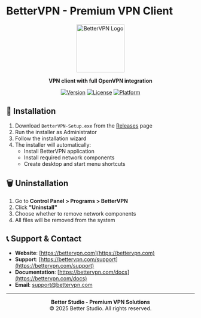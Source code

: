 # BetterVPN - Premium VPN Client

<div align="center">
  <img src="public/icon.ico" alt="BetterVPN Logo" width="128" height="128">
  
  **VPN client with full OpenVPN integration**
  
  [![Version](https://img.shields.io/badge/version-1.0.0-blue.svg)](https://github.com/betterstudio/bettervpn)
  [![License](https://img.shields.io/badge/license-MIT-green.svg)](LICENSE)
  [![Platform](https://img.shields.io/badge/platform-Windows-lightgrey.svg)](https://www.microsoft.com/windows)
</div>

## 🚀 Installation

1. Download `BetterVPN-Setup.exe` from the [Releases](https://github.com/betterstudio/bettervpn/releases) page
2. Run the installer as Administrator
3. Follow the installation wizard
4. The installer will automatically:
   - Install BetterVPN application
   - Install required network components
   - Create desktop and start menu shortcuts

## 🗑️ Uninstallation

1. Go to **Control Panel > Programs > BetterVPN**
2. Click **"Uninstall"**
3. Choose whether to remove network components
4. All files will be removed from the system

## 📞 Support & Contact

- **Website**: [https://bettervpn.com](https://bettervpn.com)
- **Support**: [https://bettervpn.com/support](https://bettervpn.com/support)
- **Documentation**: [https://bettervpn.com/docs](https://bettervpn.com/docs)
- **Email**: [support@bettervpn.com](mailto:support@bettervpn.com)

---

<div align="center">
  <strong>Better Studio - Premium VPN Solutions</strong><br>
  © 2025 Better Studio. All rights reserved.
</div> 
